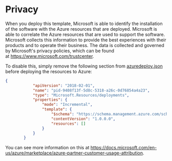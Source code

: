 # Privacy

When you deploy this template, Microsoft is able to identify the installation of the software with the Azure resources that are deployed. Microsoft is able to correlate the Azure resources that are used to support the software. Microsoft collects this information to provide the best experiences with their products and to operate their business. The data is collected and governed by Microsoft's privacy policies, which can be found at https://www.microsoft.com/trustcenter.

To disable this, simply remove the following section from [azuredeploy.json](./azuredeploy.json) before deploying the resources to Azure:

```json
{
            "apiVersion": "2018-02-01",
            "name": "pid-9408f13f-5d8c-5318-a26c-0d76854a4a23",
            "type": "Microsoft.Resources/deployments",
            "properties": {
                "mode": "Incremental",
                "template": {
                    "$schema": "https://schema.management.azure.com/schemas/2015-01-01/deploymentTemplate.json#",
                    "contentVersion": "1.0.0.0",
                    "resources": []
                }
            }
        }
```

You can see more information on this at https://docs.microsoft.com/en-us/azure/marketplace/azure-partner-customer-usage-attribution.
